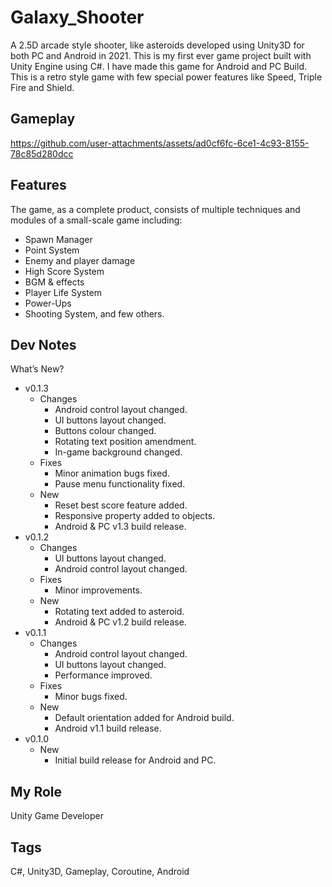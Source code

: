 # Galaxy_Shooter
 A 2.5D arcade style shooter, like asteroids developed using Unity3D for both PC and Android in 2021. This is my first ever game project built with Unity Engine using C#. I have made this game for Android and PC Build. This is a retro style game with few special power features like Speed, Triple Fire and Shield.

## Gameplay

https://github.com/user-attachments/assets/ad0cf6fc-6ce1-4c93-8155-78c85d280dcc

## Features
The game, as a complete product, consists of multiple techniques and modules of a small-scale game including:
* Spawn Manager
* Point System
* Enemy and player damage
* High Score System
* BGM & effects
* Player Life System
* Power-Ups
* Shooting System, and few others.

## Dev Notes
What’s New?
* v0.1.3
  * Changes
    * Android control layout changed.
    * UI buttons layout changed.
    * Buttons colour changed.
    * Rotating text position amendment.
    * In-game background changed.
  * Fixes
    * Minor animation bugs fixed.
    * Pause menu functionality fixed.
  * New
    * Reset best score feature added.
    * Responsive property added to objects.
    * Android & PC v1.3 build release.
* v0.1.2
  * Changes
    * UI buttons layout changed.
    * Android control layout changed.
  * Fixes
    * Minor improvements.
  * New
    * Rotating text added to asteroid.
    * Android & PC v1.2 build release.
* v0.1.1
  * Changes
    * Android control layout changed.
    * UI buttons layout changed.
    * Performance improved.
  * Fixes
    * Minor bugs fixed.
  * New
    * Default orientation added for Android build.
    * Android v1.1 build release.
* v0.1.0
  * New
    * Initial build release for Android and PC.

## My Role
Unity Game Developer

## Tags
C#, Unity3D, Gameplay, Coroutine, Android
